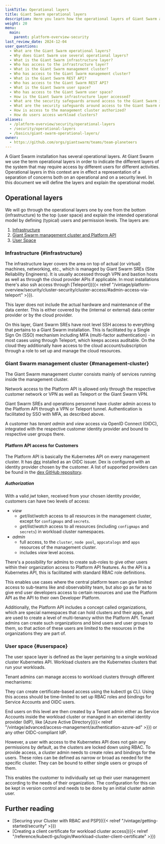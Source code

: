 ```yaml
---
linkTitle: Operational layers
title: Giant Swarm operational layers
description: Here you learn how the operational layers of Giant Swarm are defined and what the intended operational model is.
weight: 20
menu:
  main:
    parent: platform-overview-security
last_review_date: 2024-12-04
user_questions:
  - What are the Giant Swarm operational layers?
  - Why does Giant Swarm use several operational layers?
  - What is the Giant Swarm infrastructure layer?
  - Who has access to the infrastructure layer?
  - What is the Giant Swarm management cluster?
  - Who has access to the Giant Swarm management cluster?
  - What is the Giant Swarm REST API?
  - Who has access to the Giant Swarm REST API?
  - What is the Giant Swarm user space?
  - Who has access to the Giant Swarm user space?
  - How is the Giant Swarm infrastructure layer accessed?
  - What are the security safeguards around access to the Giant Swarm infrastructure layer?
  - What are the security safeguards around access to the Giant Swarm management cluster?
  - How is access to the management cluster authorized?
  - How do users access workload clusters?
aliases:
  - /platform-overview/security/operational-layers
  - /security/operational-layers
  - /basics/giant-swarm-operational-layers/
owner:
  - https://github.com/orgs/giantswarm/teams/team-planeteers
---
```


A Giant Swarm installation has several operational layers. At Giant Swarm we use the term operational layers in order to indicate the different layers of the system that may require access by different users for different activities. Operational layers in this context are in effect a representation of a separation of concerns both on an operational and on a security level. In this document we will define the layers and explain the operational model.

## Operational layers

We will go through the operational layers one by one from the bottom (infrastructure) to the top (user space) and explain the intended operational model by defining (typical) users and permission levels. The layers are:

1. [Infrastructure](#infrastructure)
2. [Giant Swarm management cluster and Platform API](#management-cluster)
3. [User Space](#userspace)

### Infrastructure {#infrastructure}

The infrastructure layer covers the area on top of actual (or virtual) machines, networking, etc., which is managed by Giant Swarm SREs (Site Reliability Engineers). It is usually accessed through VPN and bastion hosts as well as through the cloud provider APIs if applicable. In most installations there's also ssh access through [Teleport]({{< relref "/vintage/platform-overview/security/cluster-security/cluster-access/#admin-access-via-teleport" >}}).

This layer does not include the actual hardware and maintenance of the data center. This is either covered by the (internal or external) data center provider or by the cloud provider.

On this layer, Giant Swarm SREs have root level SSH access to everything that pertains to a Giant Swarm installation. This is facilitated by a Single Sign On (SSO) mechanism including MFA (multi-factor authentication) - in most cases using through Teleport, which keeps access auditable. On the cloud they additionally have access to the cloud account/subscription through a role to set up and manage the cloud resources.

### Giant Swarm management cluster {#management-cluster}

The Giant Swarm management cluster consists mainly of services running inside the management cluster.

Network access to the Platform API is allowed only through the respective customer network or VPN as well as Teleport or the Giant Swarm VPN.

Giant Swarm SREs and operations personnel have cluster admin access to the Platform API through a VPN or Teleport tunnel. Authentication is facilitated by SSO with MFA, as described above.

A customer has *tenant admin* and *view* access via OpenID Connect (OIDC), integrated with the respective customer identity provider and bound to respective user groups there.

#### Platform API access for Customers

The Platform API is basically the Kubernetes API on every management cluster. It has [dex](https://github.com/dexidp/dex) installed as an OIDC issuer. Dex is configured with an identity provider chosen by the customer. A list of supported providers can be found in the [dex GitHub repository](https://github.com/dexidp/dex/tree/master/connector).

##### Authorization

With a valid *jwt* token, received from your chosen identity provider, customers can have two levels of access:

- *view*
    - *get*/*list*/*watch* access to all resources in the management cluster, except for `configmaps` and `secrets`.
    - *get*/*list*/*watch* access to all resources (including `configmaps` and `secrets`) in workload cluster namespaces.
- *admin*
    - full access, to the `cluster`, `node pool`, `appcatalogs` and `apps` resources of the management cluster.
    - includes *view* level access.

There's a possibility for admins to create sub-roles to give other users within their organization access to Platform API features. As the API is a Kubernetes API, this is facilitated with standard RBAC role definitions.

This enables use cases where the central platform team can give limited access to sub-teams like and observability team, but also go as far as to give end user developers access to certain resources and use the Platform API as the API to their own Developer Platform.

Additionally, the Platform API includes a concept called organizations, which are special namespaces that can hold clusters and their apps, and are used to create a level of multi-tenancy within the Platform API. Tenant admins can create such organizations and bind users and user groups to them, so that action of these users are limited to the resources in the organizations they are part of.

### User space {#userspace}

The user space layer is defined as the layer pertaining to a single workload cluster Kubernetes API. Workload clusters are the Kubernetes clusters that run your workloads.

Tenant admins can manage access to workload clusters through different mechanisms:

They can create certificate-based access using the kubectl gs CLI. Using this access should be time-limited to set up RBAC roles and bindings for Service Accounts and OIDC users.

End users on this level are then created by a Tenant admin either as Service Accounts inside the workload cluster or managed in an external identity provider (IdP), like [Azure Active Directory]({{< relref "/vintage/advanced/access-management/authentication-azure-ad" >}}) or any other OIDC-compliant IdP.

However, a user with access to the Kubernetes API does not gain any permissions by default, as the clusters are locked down using RBAC. To provide access, a cluster admin needs to create roles and bindings for the users. These roles can be defined as narrow or broad as needed for the specific cluster. They can be bound to either single users or groups of them.

This enables the customer to individually set up their user management according to the needs of their organization. The configuration for this can be kept in version control and needs to be done by an initial cluster admin user.

## Further reading

- [Securing your Cluster with RBAC and PSP]({{< relref "/vintage/getting-started/security" >}})
- [Creating a client certificate for workload cluster access]({{< relref "/reference/kubectl-gs/login/#workload-cluster-client-certificate" >}})
